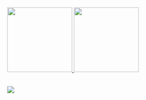 <h1></h1>

 <div>
  <p>
    
  </p>
</div>

 <div>
  <a href="https://github.com/marquesfelip">
  <img height="150em" src="https://github-readme-stats.vercel.app/api?username=marquesfelip&show_icons=true&theme=dark&include_all_commits=true&count_private=true"/>
  <img height="150em" src="https://github-readme-stats.vercel.app/api/top-langs/?username=marquesfelip&layout=compact&langs_count=7&theme=dark"/>
</div>
  
##
  
<div> 
    <a href="https://www.linkedin.com/in/felipemarquessouza/" target="_blank"><img src="https://img.shields.io/badge/-LinkedIn-%230077B5?style=for-the-badge&logo=linkedin&logoColor=white" target="_blank"></a>
</div>  

